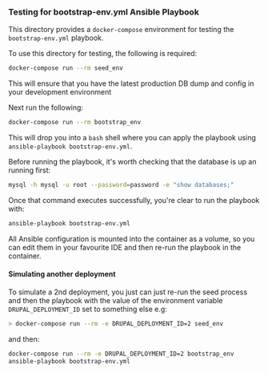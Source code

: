 ### Testing for bootstrap-env.yml Ansible Playbook

This directory provides a `docker-compose` environment for testing the `bootstrap-env.yml` playbook.

To use this directory for testing, the following is required:

```bash
docker-compose run --rm seed_env
```

This will ensure that you have the latest production DB dump and config in your development environment

Next run the following:

```bash
docker-compose run --rm bootstrap_env
```

This will drop you into a `bash` shell where you can apply the playbook using `ansible-playbook bootstrap-env.yml`.

Before running the playbook, it's worth checking that the database is up an running first:

```bash
mysql -h mysql -u root --password=password -e "show databases;"
```

Once that command executes successfully, you're clear to run the playbook with:

```bash
ansible-playbook bootstrap-env.yml
```

All Ansible configuration is mounted into the container as a volume, so you can edit them in your favourite IDE
and then re-run the playbook in the container.

#### Simulating another deployment

To simulate a 2nd deployment, you just can just re-run the seed process and then the playbook with the value of the
environment variable `DRUPAL_DEPLOYMENT_ID` set to something else e.g:

```bash
> docker-compose run --rm -e DRUPAL_DEPLOYMENT_ID=2 seed_env
```

and then:

```bash
docker-compose run --rm -e DRUPAL_DEPLOYMENT_ID=2 bootstrap_env
ansible-playbook bootstrap-env.yml
``` 